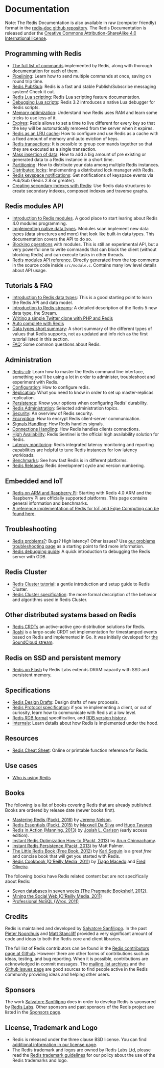 Documentation
===

Note: The Redis Documentation is also available in raw (computer friendly) format in the [redis-doc github repository](http://github.com/antirez/redis-doc). The Redis Documentation is released under the [Creative Commons Attribution-ShareAlike 4.0 International license](https://creativecommons.org/licenses/by-sa/4.0/).

Programming with Redis
---

* [The full list of commands](/commands) implemented by Redis, along with thorough documentation for each of them.
* [Pipelining](/topics/pipelining): Learn how to send multiple commands
at once, saving on round trip time.
* [Redis Pub/Sub](topics/pubsub): Redis is a fast and stable Publish/Subscribe messaging system! Check it out.
* [Redis Lua scripting](/commands/eval): Redis Lua scripting feature documentation.
* [Debugging Lua scripts](/topics/ldb): Redis 3.2 introduces a native Lua debugger for Redis scripts.
* [Memory optimization](/topics/memory-optimization): Understand how
Redis uses RAM and learn some tricks to use less of it.
* [Expires](/commands/expire): Redis allows to set a time to live different for every key so that the key will be automatically removed from the server when it expires.
* [Redis as an LRU cache](/topics/lru-cache): How to configure and use Redis as a cache with a fixed amount of memory and auto eviction of keys.
* [Redis transactions](/topics/transactions): It is possible to group commands together so that they are executed as a single transaction.
* [Mass insertion of data](/topics/mass-insert): How to add a big amount of pre existing or generated data to a Redis instance in a short time.
* [Partitioning](/topics/partitioning): How to distribute your data among multiple Redis instances.
* [Distributed locks](/topics/distlock): Implementing a distributed lock manager with Redis.
* [Redis keyspace notifications](/topics/notifications): Get notifications of keyspace events via Pub/Sub (Redis 2.8 or greater).
* [Creating secondary indexes with Redis](/topics/indexes): Use Redis data structures to create secondary indexes, composed indexes and traverse graphs.

Redis modules API
---

* [Introduction to Redis modules](/topics/modules-intro). A good place to start learing about Redis 4.0 modules programming.
* [Implementing native data types](/topics/modules-native-types). Modules scan implement new data types (data structures and more) that look like built-in data types. This documentation covers the API to do so.
* [Blocking operations](topics/modules-blocking-ops)  with modules. This is still an experimental API, but a very powerful one to write commands that can block the client (without blocking Redis) and can execute tasks in other threads.
* [Redis modules API reference](topics/modules-api-ref). Directly generated from the top comments in the source code inside `src/module.c`. Contains many low level details about API usage.

Tutorials & FAQ
---

* [Introduction to Redis data types](/topics/data-types-intro): This is a good starting point to learn the Redis API and data model.
* [Introduction to Redis streams](/topics/streams-intro): A detailed description of the Redis 5 new data type, the Stream.
* [Writing a simple Twitter clone with PHP and Redis](/topics/twitter-clone)
* [Auto complete with Redis](http://autocomplete.redis.io)
* [Data types short summary](/topics/data-types): A short summary of the different types of values that Redis supports, not as updated and info rich as the first tutorial listed in this section.
* [FAQ](/topics/faq): Some common questions about Redis.

Administration
---
* [Redis-cli](/topics/rediscli): Learn how to master the Redis command line interface, something you'll be using a lot in order to administer, troubleshoot and experiment with Redis.
* [Configuration](/topics/config): How to configure redis.
* [Replication](/topics/replication): What you need to know in order to
set up master-replicas replication.
* [Persistence](/topics/persistence): Know your options when configuring
Redis' durability.
* [Redis Administration](/topics/admin): Selected administration topics.
* [Security](/topics/security): An overview of Redis security.
* [Encryption](/topics/encryption): How to encrypt Redis client-server communication.
* [Signals Handling](/topics/signals): How Redis handles signals.
* [Connections Handling](/topics/clients): How Redis handles clients connections.
* [High Availability](/topics/sentinel): Redis Sentinel is the official high availability solution for Redis.
* [Latency monitoring](/topics/latency-monitor): Redis integrated latency monitoring and reporting capabilities are helpful to tune Redis instances for low latency workloads.
* [Benchmarks](/topics/benchmarks): See how fast Redis is in different platforms.
* [Redis Releases](/topics/releases): Redis development cycle and version numbering.

Embedded and IoT
---

* [Redis on ARM and Raspberry Pi](/topics/ARM): Starting with Redis 4.0 ARM and the Raspberry Pi are officially supported platforms. This page contains general information and benchmarks.
* [A reference implementation of Redis for IoT and Edge Computing can be found here](https://redislabs.com/redis-enterprise/redis-edge/).

Troubleshooting
---

* [Redis problems?](/topics/problems): Bugs? High latency? Other issues? Use [our problems troubleshooting page](/topics/problems) as a starting point to find more information.
* [Redis debugging guide](/topics/debugging): A quick introduction to debugging the Redis server with GDB.

Redis Cluster
---

* [Redis Cluster tutorial](/topics/cluster-tutorial): a gentle introduction and setup guide to Redis Cluster.
* [Redis Cluster specification](/topics/cluster-spec): the more formal description of the behavior and algorithms used in Redis Cluster.

Other distributed systems based on Redis
---

* [Redis CRDTs](https://redislabs.com/redis-enterprise/technology/active-active-geo-distribution/) an active-active geo-distribution solutions for Redis.
* [Roshi](https://github.com/soundcloud/roshi) is a large-scale CRDT set implementation for timestamped events based on Redis and implemented in Go. It was initially developed for [the SoundCloud stream](http://developers.soundcloud.com/blog/roshi-a-crdt-system-for-timestamped-events).

Redis on SSD and persistent memory
---

* [Redis on Flash](https://redislabs.com/redis-enterprise/technology/redis-on-flash/) by Redis Labs extends DRAM capacity with SSD and persistent memory.

Specifications
---

* [Redis Design Drafts](/topics/rdd): Design drafts of new proposals.
* [Redis Protocol specification](/topics/protocol): if you're implementing a
client, or out of curiosity, learn how to communicate with Redis at a
low level.
* [Redis RDB format](https://github.com/sripathikrishnan/redis-rdb-tools/wiki/Redis-RDB-Dump-File-Format) specification, and [RDB version history](https://github.com/sripathikrishnan/redis-rdb-tools/blob/master/docs/RDB_Version_History.textile).
* [Internals](/topics/internals): Learn details about how Redis is implemented under the hood.

Resources
---

* [Redis Cheat Sheet](http://www.cheatography.com/tasjaevan/cheat-sheets/redis/): Online or printable function reference for Redis.

Use cases
---
* [Who is using Redis](/topics/whos-using-redis)

Books
---

The following is a list of books covering Redis that are already published. Books are ordered by release date (newer books first).

* [Mastering Redis (Packt, 2016)](https://www.packtpub.com/big-data-and-business-intelligence/mastering-redis) by [Jeremy Nelson](https://www.packtpub.com/books/info/authors/jeremy-nelson).
* [Redis Essentials (Packt, 2015)](http://www.amazon.com/Redis-Essentials-Maxwell-Dayvson-Silva-ebook/dp/B00ZXFCFLO) by [Maxwell Da Silva](http://twitter.com/dayvson) and [Hugo Tavares](https://twitter.com/hltbra)
* [Redis in Action (Manning, 2013)](http://www.manning.com/carlson/) by [Josiah L. Carlson](http://twitter.com/dr_josiah) (early access edition).
* [Instant Redis Optimization How-to (Packt, 2013)](http://www.packtpub.com/redis-optimization-how-to/book) by [Arun Chinnachamy](http://twitter.com/ArunChinnachamy).
* [Instant Redis Persistence (Packt, 2013)](http://www.packtpub.com/redis-persistence/book) by Matt Palmer.
* [The Little Redis Book (Free Book, 2012)](http://openmymind.net/2012/1/23/The-Little-Redis-Book/) by [Karl Seguin](http://twitter.com/karlseguin) is a great *free* and concise book that will get you started with Redis.
* [Redis Cookbook (O'Reilly Media, 2011)](http://shop.oreilly.com/product/0636920020127.do) by [Tiago Macedo](http://twitter.com/tmacedo) and [Fred Oliveira](http://twitter.com/f).

The following books have Redis related content but are not specifically about Redis:

* [Seven databases in seven weeks (The Pragmatic Bookshelf, 2012)](http://pragprog.com/book/rwdata/seven-databases-in-seven-weeks).
* [Mining the Social Web (O'Reilly Media, 2011)](http://shop.oreilly.com/product/0636920010203.do)
* [Professional NoSQL (Wrox, 2011)](http://www.wrox.com/WileyCDA/WroxTitle/Professional-NoSQL.productCd-047094224X.html)

Credits
---

Redis is maintained and developed by [Salvatore Sanfilippo](http://twitter.com/antirez). In the past [Pieter Noordhuis](http://twitter.com/pnoordhuis) and [Matt Stancliff](https://matt.sh) provided a very significant amount of code and ideas to both the Redis core and client libraries.

The full list of Redis contributors can be found in the [Redis contributors page at Github](https://github.com/antirez/redis/graphs/contributors). However there are other forms of contributions such as ideas, testing, and bug reporting. When it is possible, contributions are acknowledged in commit messages. The [mailing list archives](http://groups.google.com/group/redis-db) and the [Github issues page](https://github.com/antirez/redis/issues) are good sources to find people active in the Redis community providing ideas and helping other users.

Sponsors
---

The work [Salvatore Sanfilippo](http://antirez.com) does in order to develop Redis is sponsored by [Redis Labs](http://redislabs.com). Other sponsors and past sponsors of the Redis project are listed in the [Sponsors page](/topics/sponsors).

License, Trademark and Logo
---

* Redis is released under the three clause BSD license. You can find [additional information in our license page](/topics/license).
* The Redis trademark and logos are owned by Redis Labs Ltd, please read the [Redis trademark guidelines](/topics/trademark) for our policy about the use of the Redis trademarks and logo.
